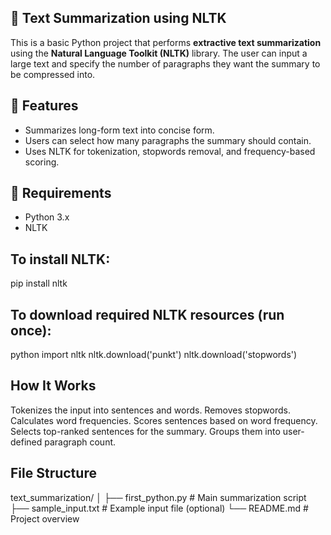## 📝 Text Summarization using NLTK

This is a basic Python project that performs **extractive text summarization** using the **Natural Language Toolkit (NLTK)** library. The user can input a large text and specify the number of paragraphs they want the summary to be compressed into.

## 🚀 Features

- Summarizes long-form text into concise form.
- Users can select how many paragraphs the summary should contain.
- Uses NLTK for tokenization, stopwords removal, and frequency-based scoring.

## 📌 Requirements
- Python 3.x
- NLTK

## To install NLTK:
pip install nltk

## To download required NLTK resources (run once):
python
import nltk
nltk.download('punkt')
nltk.download('stopwords')

## How It Works
Tokenizes the input into sentences and words.
Removes stopwords.
Calculates word frequencies.
Scores sentences based on word frequency.
Selects top-ranked sentences for the summary.
Groups them into user-defined paragraph count.

## File Structure
text_summarization/
│
├── first_python.py      # Main summarization script
├── sample_input.txt     # Example input file (optional)
└── README.md            # Project overview

